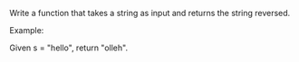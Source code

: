 Write a function that takes a string as input and returns the string reversed.

Example:

Given s = "hello", return "olleh".